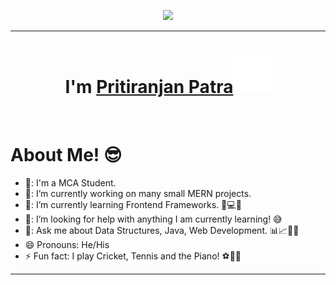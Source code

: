 <p align="center">
<img src="https://miro.medium.com/max/2048/1*OohqW5DGh9CQS4hLY5FXzA.png" height="230"/>
</p>
<hr>
<h1 align="center">I'm <a href="https://www.linkedin.com/in/pritiranjan-patra-771a91287/">Pritiranjan Patra<a><img src="https://github.com/Kathryn-Jie/Kathryn-Jie/blob/main/wave.gif" width="60px"/></h1>
<Br>
<h1>About Me! 😎</h1>

- 🏫: I'm a MCA Student.
- 🔭: I’m currently working on many small MERN projects.
- 🌱: I’m currently learning Frontend Frameworks. 🧠💻🤖
- 🤔: I’m looking for help with anything I am currently learning! 😅
- 💬: Ask me about Data Structures, Java, Web Development. 📊📈🤖🧠
- 😄 Pronouns: He/His
- ⚡ Fun fact: I play Cricket, Tennis and the Piano! ⚽🎾🎹



<hr>
<Br>
